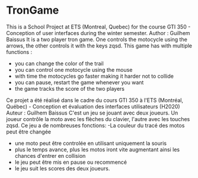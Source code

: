 # TronGame
This is a School Project at ETS (Montreal, Quebec) for the course GTI 350 - Conception of user interfaces during the winter semester. 
Author : Guilhem Baissus
It is a two player tron game. One controls the motocycle using the arrows, the other controls it with the keys zqsd. This game has with multiple functions :
- you can change the color of the trail
- you can control one motocycle using the mouse
- with time the motocycles go faster making it harder not to collide
- you can pause, restart the game whenever you want
- the game tracks the score of the two players 


Ce projet a été réalisé dans le cadre du cours GTI 350 à l'ETS (Montréal, Québec) - Conception et évaluation des interfaces utilisateurs (H2020)
Auteur : Guilhem Baissus 
C'est un jeu se jouant avec deux joueurs. Un joueur contrôle la moto avec les flèches du clavier, l'autre avec les touches zqsd. Ce jeu a de nombreuses fonctions:
-La couleur du tracé des motos peut être changée
- une moto peut être controlée en utilisant uniquement la souris
- plus le temps avance, plus les motos iront vite augmentant ainsi les chances d'entrer en collision
- le jeu peut être mis en pause ou recommencé
- le jeu suit les scores des deux joueurs.
